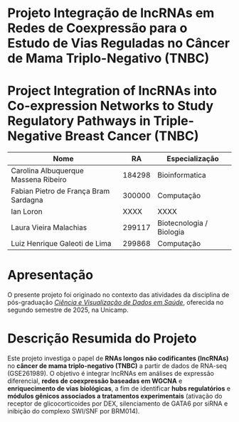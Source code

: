 # Projeto Integração de lncRNAs em Redes de Coexpressão para o Estudo de Vias Reguladas no Câncer de Mama Triplo-Negativo (TNBC)

# Project Integration of lncRNAs into Co-expression Networks to Study Regulatory Pathways in Triple-Negative Breast Cancer (TNBC)

|Nome  | RA | Especialização|
|--|--|--|
| Carolina Albuquerque Massena Ribeiro  | 184298  | Bioinformatica |
| Fabian Pietro de França Bram Sardagna  | 300000  | Computação |
| Ian Loron  | XXXX  | XXXX |
| Laura Vieira Malachias  | 299117  | Biotecnologia / Biologia|
| Luiz Henrique Galeoti de Lima  | 299868  | Computação|

# Apresentação

O presente projeto foi originado no contexto das atividades da disciplina de pós-graduação [*Ciência e Visualização de Dados em Saúde*](https://github.com/datasci4health), oferecida no segundo semestre de 2025, na Unicamp.

# Descrição Resumida do Projeto
Este projeto investiga o papel de **RNAs longos não codificantes (lncRNAs)** no **câncer de mama triplo-negativo (TNBC)** a partir de dados de RNA-seq (GSE261989). O objetivo é integrar lncRNAs em análises de expressão diferencial, **redes de coexpressão baseadas em WGCNA** e **enriquecimento de vias biológicas**, a fim de identificar **hubs regulatórios** e **módulos gênicos associados a tratamentos experimentais** (ativação do receptor de glicocorticoides por DEX, silenciamento de GATA6 por siRNA e inibição do complexo SWI/SNF por BRM014).
